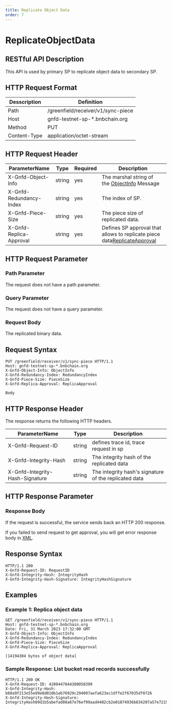 ```yaml
---
title: Replicate Object Data
order: 7
---
```


# ReplicateObjectData

## RESTful API Description

This API is used by primary SP to replicate object data to secondary SP.

## HTTP Request Format

| Desscription | Definition                         |
| ------------ | ---------------------------------- |
| Path         | /greenfield/receiver/v1/sync-piece |
| Host         | gnfd-testnet-sp-*.bnbchain.org     |
| Method       | PUT                                |
| Content-Type | application/octet-stream           |

## HTTP Request Header

| ParameterName           | Type   | Required | Description                                                                                                                            |
| ----------------------- | ------ | -------- | -------------------------------------------------------------------------------------------------------------------------------------- |
| X-Gnfd-Object-Info      | string | yes      | The marshal string of the [ObjectInfo](./common/replicate_object_data_header.md#objectinfo) Message                                    |
| X-Gnfd-Redundancy-Index | string | yes      | The index of SP.                                                                                                                       |
| X-Gnfd-Piece-Size       | string | yes      | The piece size of replicated data.                                                                                                     |
| X-Gnfd-Replica-Approval | string | yes      | Defines SP approval that allows to replicate piece data[ReplicateApproval](./common/replicate_object_data_header.md#replicateapproval) |

## HTTP Request Parameter

### Path Parameter

The request does not have a path parameter.

### Query Parameter

The request does not have a query parameter.

### Request Body

The replicated binary data.

## Request Syntax

```HTTP
PUT /greenfield/receiver/v1/sync-piece HTTP/1.1
Host: gnfd-testnet-sp-*.bnbchain.org
X-Gnfd-Object-Info: ObjectInfo
X-Gnfd-Redundancy-Index: RedundancyIndex
X-Gnfd-Piece-Size: PieceSize
X-Gnfd-Replica-Approval: ReplicaApproval

Body
```

## HTTP Response Header

The response returns the following HTTP headers.

| ParameterName                   | Type   | Description                                           |
| ------------------------------- | ------ | ----------------------------------------------------- |
| X-Gnfd-Request-ID               | string | defines trace id, trace request in sp                 |
| X-Gnfd-Integrity-Hash           | string | The integrity hash of the replicated data             |
| X-Gnfd-Integrity-Hash-Signature | string | The integrity hash's signature of the replicated data |

## HTTP Response Parameter

### Response Body

If the request is successful, the service sends back an HTTP 200 response.

If you failed to send request to get approval, you will get error response body in [XML](./common/error.md#sp-error-response-parameter).

## Response Syntax

```HTTP
HTTP/1.1 200
X-Gnfd-Request-ID: RequestID
X-Gnfd-Integrity-Hash: IntegrityHash
X-Gnfd-Integrity-Hash-Signature: IntegrityHashSignature
```

## Examples

### Example 1: Replica object data

```HTTP
GET /greenfield/receiver/v1/sync-piece HTTP/1.1
Host: gnfd-testnet-sp-*.bnbchain.org
Date: Fri, 31 March 2023 17:32:00 GMT
X-Gnfd-Object-Info: ObjectInfo
X-Gnfd-Redundancy-Index: RedundancyIndex
X-Gnfd-Piece-Size: PieceSize
X-Gnfd-Replica-Approval: ReplicaApproval

[14194304 bytes of object data]
```

### Sample Response: List bucket read records successfully

```HTTP
HTTP/1.1 200 OK
X-Gnfd-Request-ID: 4208447844380058399
X-Gnfd-Integrity-Hash: b60a9f213e55e99e8d010b1eb76929c294097aefa623ec1dffe2f67035df0726
X-Gnfd-Integrity-Hash-Signature: IntegrityHash89d1b5abefad08a67e76ef99aad4402cb2e01874936b834207a57e7215e2d4352de95922c2e2542d78141d278787e1163d42c13a43637f2f21f786e767a41dcb01Signature
```
